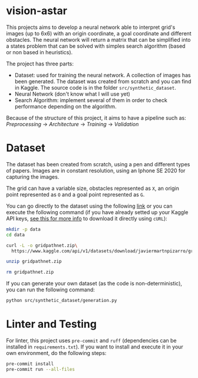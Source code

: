 # vision-astar
This projects aims to develop a neural network able to interpret grid's images (up to 6x6) with an origin coordinate,
a goal coordinate and different obstacles. The neural network will return a matrix that can be simplified into a 
states problem that can be solved with simples search algorithm (based or non based in heuristics).

The project has three parts:

- Dataset: used for training the neural network. A collection of images has been generated. The dataset was created from scratch and you can find in Kaggle. The source code is in the folder `src/synthetic_dataset`.
- Neural Network (don't know what I will use yet)
- Search Algorithm: implement several of them in order to check performance depending on the algorithm.

Because of the structure of this project, it aims to have a pipeline such as: *Preprocessing* -> *Architecture* -> *Training* -> *Validation*

# Dataset #

The dataset has been created from scratch, using a pen and different types of papers. Images are in constant resolution, using an Iphone SE 2020 for capturing the images.

The grid can have a variable size, obstacles represented as `X`, an origin point represented as `O` and a goal point represented as `G`. 

You can go directly to the dataset using the following [link](https://www.kaggle.com/datasets/javiermartnpizarro/gridpathnet) or you can execute the following command (if you have already setted up your Kaggle API keys, [see this for more info](https://www.kaggle.com/docs/api#authentication) to download it directly using `cURL`):

```bash
mkdir -p data
cd data

curl -L -o gridpathnet.zip\
  https://www.kaggle.com/api/v1/datasets/download/javiermartnpizarro/gridpathnet

unzip gridpathnet.zip

rm gridpathnet.zip
```

If you can generate your own dataset (as the code is non-deterministic), you can run the following command:

```bash
python src/synthetic_dataset/generation.py
```


# Linter and Testing #

For linter, this project uses `pre-commit` and `ruff` (dependencies can be installed in `requirements.txt`). 
If you want to install and execute it in your own environment, do the following steps:

```bash
pre-commit install
pre-commit run --all-files
```
